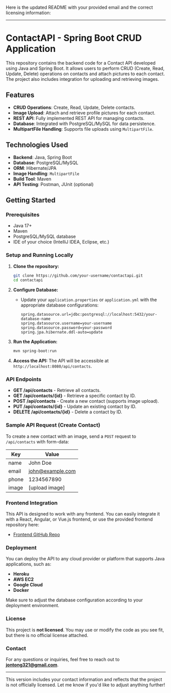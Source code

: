 Here is the updated README with your provided email and the correct licensing information:

---

# ContactAPI - Spring Boot CRUD Application

This repository contains the backend code for a Contact API developed using Java and Spring Boot. It allows users to perform CRUD (Create, Read, Update, Delete) operations on contacts and attach pictures to each contact. The project also includes integration for uploading and retrieving images.

## Features

- **CRUD Operations**: Create, Read, Update, Delete contacts.
- **Image Upload**: Attach and retrieve profile pictures for each contact.
- **REST API**: Fully implemented REST API for managing contacts.
- **Database**: Integrated with PostgreSQL/MySQL for data persistence.
- **MultipartFile Handling**: Supports file uploads using `MultipartFile`.

## Technologies Used

- **Backend**: Java, Spring Boot
- **Database**: PostgreSQL/MySQL
- **ORM**: Hibernate/JPA
- **Image Handling**: `MultipartFile`
- **Build Tool**: Maven
- **API Testing**: Postman, JUnit (optional)

## Getting Started

### Prerequisites

- Java 17+
- Maven
- PostgreSQL/MySQL database
- IDE of your choice (IntelliJ IDEA, Eclipse, etc.)

### Setup and Running Locally

1. **Clone the repository:**
    ```bash
    git clone https://github.com/your-username/contactapi.git
    cd contactapi
    ```

2. **Configure Database:**
   - Update your `application.properties` or `application.yml` with the appropriate database configurations:
     ```properties
     spring.datasource.url=jdbc:postgresql://localhost:5432/your-database-name
     spring.datasource.username=your-username
     spring.datasource.password=your-password
     spring.jpa.hibernate.ddl-auto=update
     ```

3. **Run the Application:**
    ```bash
    mvn spring-boot:run
    ```

4. **Access the API:**
   The API will be accessible at `http://localhost:8080/api/contacts`.

### API Endpoints

- **GET /api/contacts** - Retrieve all contacts.
- **GET /api/contacts/{id}** - Retrieve a specific contact by ID.
- **POST /api/contacts** - Create a new contact (supports image upload).
- **PUT /api/contacts/{id}** - Update an existing contact by ID.
- **DELETE /api/contacts/{id}** - Delete a contact by ID.

### Sample API Request (Create Contact)

To create a new contact with an image, send a `POST` request to `/api/contacts` with form-data:

| Key         | Value          |
|-------------|----------------|
| name        | John Doe       |
| email       | john@example.com|
| phone       | 1234567890     |
| image       | [upload image] |

### Frontend Integration

This API is designed to work with any frontend. You can easily integrate it with a React, Angular, or Vue.js frontend, or use the provided frontend repository here:

- [Frontend GitHub Repo](https://github.com/your-username/frontend-repo)

### Deployment

You can deploy the API to any cloud provider or platform that supports Java applications, such as:

- **Heroku**
- **AWS EC2**
- **Google Cloud**
- **Docker**

Make sure to adjust the database configuration according to your deployment environment.

### License

This project is **not licensed**. You may use or modify the code as you see fit, but there is no official license attached.

### Contact

For any questions or inquiries, feel free to reach out to **jontong321@gmail.com**.

---

This version includes your contact information and reflects that the project is not officially licensed. Let me know if you'd like to adjust anything further!
